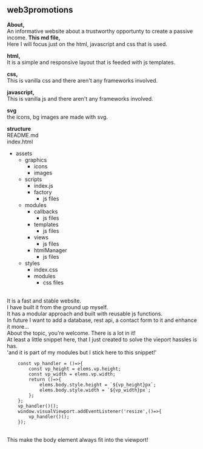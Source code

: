 ## web3promotions
**About,**
<br/>An informative website about a trustworthy opportunty to create a passive income.
**This md file,**
<br/>Here I will focus just on the html, javascript and css that is used.

**html,**
<br/>It is a simple and responsive layout that is feeded with js templates.

**css,**
<br/>This is vanilla css and there aren't any frameworks involved.

**javascript,**
<br/>This is vanilla js and there aren't any frameworks involved.

**svg**
<br/> the icons, bg images are made with svg.

**structure**
<br/>README.md
<br/>index.html
<br/>
- assets
	* graphics  
		+ icons 
		+ images  
	* scripts
		+ index.js
		+ factory
			- js files
	* modules
		+ callbacks
			- js files
		+ templates
			- js files
		+ views
			- js files
		+ htmlManager
			- js files
	* styles
		+ index.css
		+ modules
			- css files

<br/>It is a fast and stable website.
<br/>I have built it from the ground up myself. 
<br/>It has a modular approach and built with reusable js functions.
<br/>In future I want to add a database, rest api, a contact form to it and enhance it more... 
<br/>About the topic, you're welcome. There is a lot in it!
<br/>At least a little snippet here, that I just created to solve the vieport hassles is has.
<br/>'and it is part of my modules but I stick here to this snippet!'
<br/>
```
	const vp_handler = ()=>{
		const vp_height = elems.vp.height;
		const vp_width = elems.vp.width;
		return ()=>{
			elems.body.style.height = `${vp_height}px`;
			elems.body.style.width = `${vp_width}px`;
		};
	};
	vp_handler()();
	window.visualViewport.addEventListener('resize',()=>{
		vp_handler()();
	});
```
<br/>
This make the body element always fit into the viewport!